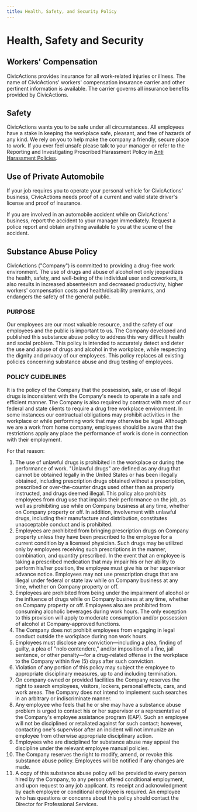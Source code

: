 ```yaml
---
title: Health, Safety, and Security Policy
---
```


# Health, Safety and Security

## Workers' Compensation

CivicActions provides insurance for all work-related injuries or illness. The name of CivicActions' workers' compensation insurance carrier and other pertinent information is available. The carrier governs all insurance benefits provided by CivicActions.

## Safety

CivicActions wants you to be safe under all circumstances. All employees have a stake in keeping the workplace safe, pleasant, and free of hazards of any kind. We rely on you to help make the company a friendly, secure place to work. If you ever feel unsafe please talk to your manager or refer to the Reporting and Investigating Proscribed Harassment Policy in [Anti Harassment Policies](anti-harassment-policies.md).

## Use of Private Automobile

If your job requires you to operate your personal vehicle for CivicActions' business, CivicActions needs proof of a current and valid state driver's license and proof of insurance.

If you are involved in an automobile accident while on CivicActions' business, report the accident to your manager immediately. Request a police report and obtain anything available to you at the scene of the accident.

## Substance Abuse Policy

CivicActions ("Company") is committed to providing a drug-free work environment. The use of drugs and abuse of alcohol not only jeopardizes the health, safety, and well-being of the individual user and coworkers, it also results in increased absenteeism and decreased productivity, higher workers' compensation costs and health/disability premiums, and endangers the safety of the general public.

### PURPOSE

Our employees are our most valuable resource, and the safety of our employees and the public is important to us. The Company developed and published this substance abuse policy to address this very difficult health and social problem. This policy is intended to accurately detect and deter the use and abuse of drugs and alcohol in the workplace, while respecting the dignity and privacy of our employees. This policy replaces all existing policies concerning substance abuse and drug testing of employees.

### POLICY GUIDELINES

It is the policy of the Company that the possession, sale, or use of illegal drugs is inconsistent with the Company's needs to operate in a safe and efficient manner. The Company is also required by contract with most of our federal and state clients to require a drug free workplace environment. In some instances our contractual obligations may prohibit activities in the workplace or while performing work that may otherwise be legal. Although we are a work from home company, employees should be aware that the restrictions apply any place the performance of work is done in connection with their employment.

For that reason:

1.  The use of unlawful drugs is prohibited in the workplace or during the performance of work. "Unlawful drugs" are defined as any drug that cannot be obtained legally in the United States or has been illegally obtained, including prescription drugs obtained without a prescription, prescribed or over-the-counter drugs used other than as properly instructed, and drugs deemed illegal. This policy also prohibits employees from drug use that impairs their performance on the job, as well as prohibiting use while on Company business at any time, whether on Company property or off. In addition, involvement with unlawful drugs, including their manufacture and distribution, constitutes unacceptable conduct and is prohibited.
2.  Employees are prohibited from bringing prescription drugs on Company property unless they have been prescribed to the employee for a current condition by a licensed physician. Such drugs may be utilized only by employees receiving such prescriptions in the manner, combination, and quantity prescribed. In the event that an employee is taking a prescribed medication that may impair his or her ability to perform his/her position, the employee must give his or her supervisor advance notice. Employees may not use prescription drugs that are illegal under federal or state law while on Company business at any time, whether on Company property or off.
3.  Employees are prohibited from being under the impairment of alcohol or the influence of drugs while on Company business at any time, whether on Company property or off. Employees also are prohibited from consuming alcoholic beverages during work hours. The only exception to this provision will apply to moderate consumption and/or possession of alcohol at Company-approved functions.
4.  The Company does not prohibit employees from engaging in legal conduct outside the workplace during non work hours.
5.  Employees must disclose any conviction—including a plea, finding of guilty, a plea of "nolo contendere," and/or imposition of a fine, jail sentence, or other penalty—for a drug-related offense in the workplace to the Company within five (5) days after such conviction.
6.  Violation of any portion of this policy may subject the employee to appropriate disciplinary measures, up to and including termination.
7.  On company owned or provided facilities the Company reserves the right to search employees, visitors, lockers, personal effects, cars, and work areas. The Company does not intend to implement such searches in an arbitrary or indiscriminate manner.
8.  Any employee who feels that he or she may have a substance abuse problem is urged to contact his or her supervisor or a representative of the Company's employee assistance program (EAP). Such an employee will not be disciplined or retaliated against for such contact; however, contacting one's supervisor after an incident will not immunize an employee from otherwise appropriate disciplinary action.
9.  Employees who are disciplined for substance abuse may appeal the discipline under the relevant employee manual policies.
10. The Company reserves the right to modify, amend, or revoke this substance abuse policy. Employees will be notified if any changes are made.
11. A copy of this substance abuse policy will be provided to every person hired by the Company, to any person offered conditional employment, and upon request to any job applicant. Its receipt and acknowledgment by each employee or conditional employee is required. An employee who has questions or concerns about this policy should contact the Director for Professional Services.

